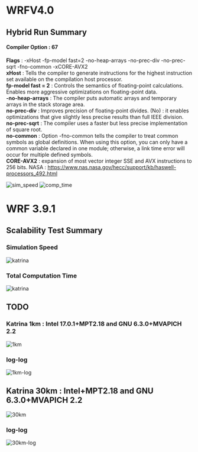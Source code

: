 

# WRFV4.0
## Hybrid Run Summary

#### Compiler Option : 67
**Flags** : -xHost -fp-model fast=2 -no-heap-arrays -no-prec-div -no-prec-sqrt -fno-common -xCORE-AVX2<br>
**xHost** : Tells the compiler to generate instructions for the highest instruction set available on the compilation host processor.<br>
**fp-model fast = 2** : Controls the semantics of floating-point calculations. Enables more aggressive optimizations on floating-point data.<br>
**-no-heap-arrays**  :  The compiler puts automatic arrays and temporary arrays in the stack storage area.<br>
**no-prec-div** :  Improves precision of floating-point divides.  (No) : it enables optimizations that give slightly less precise results than full IEEE division.<br>
**no-prec-sqrt** :  The compiler uses a faster but less precise implementation of square root.<br>
**no-common** : Option -fno-common tells the compiler to treat common symbols as global definitions. When using this option, you can only have a common variable declared in one module; otherwise, a link time error will occur for multiple defined symbols.<br>
**CORE-AVX2** :  expansion of most vector integer SSE and AVX instructions to 256 bits. NASA : https://www.nas.nasa.gov/hecc/support/kb/haswell-processors_492.html <br>

![sim_speed](https://github.com/DixitPatel/WRF_Simulation/blob/master/results/Hybrid_sim_speed.png)
![comp_time](https://github.com/DixitPatel/WRF_Simulation/blob/master/results/Hybrid_comp_time.png)

# WRF 3.9.1

## Scalability Test Summary
### Simulation Speed
![katrina](https://github.com/DixitPatel/WRF_Simulation/blob/master/results/Scalability_Speed.png)
### Total Computation Time
![katrina](https://github.com/DixitPatel/WRF_Simulation/blob/master/results/Scalability_ComputationTime.png)



## TODO
### Katrina 1km : Intel 17.0.1+MPT2.18 and GNU 6.3.0+MVAPICH 2.2

![1km](https://github.com/DixitPatel/WRF_Simulation/blob/master/results/katrina1km.png)

### log-log

![1km-log](https://github.com/DixitPatel/WRF_Simulation/blob/master/results/katrina1km_log.png)



## Katrina 30km : Intel+MPT2.18 and GNU 6.3.0+MVAPICH 2.2
![30km](https://github.com/DixitPatel/WRF_Simulation/blob/master/results/katrina30km.png)

### log-log

![30km-log](https://github.com/DixitPatel/WRF_Simulation/blob/master/results/katrina30km_log.png)





